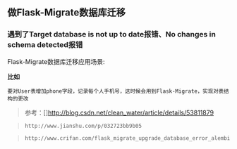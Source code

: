## 做Flask-Migrate数据库迁移

### 遇到了Target database is not up to date报错、No changes in schema detected报错

Flask-Migrate数据库迁移应用场景:

**比如**

    要对User表增加phone字段，记录每个人手机号，这时候会用到Flask-Migrate，实现对表结构的更改



>参考：[]http://blog.csdn.net/clean_water/article/details/53811879

 >     http://www.jianshu.com/p/032723bb9b05

 >     http://www.crifan.com/flask_migrate_upgrade_database_error_alembic_util_exc_commanderror_cannot_locate_revision_identified_by/